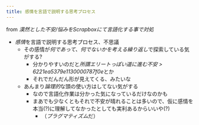 ```yaml
---
title: 感情を言語で説明する思考プロセス
---
```


from *漠然とした不安/悩みをScrapboxにて言語化する事で対処*

* *感情*を言語で説明する思考プロセス、不思議
  * その感情が*何であって、何でないかを考える繰り返し*で探索している気がする?
    * 分かりやすいのだと*所謂エリートっぽい道に進む不安 > 6221ea5379e1130000787f0e*とか
    * それでだんだん形が見えてくる、みたいな
  * あんまり*論理的*な頭の使い方はしてない気がする
    * なので言語化作業は分かった気になっているだけなのかも
    * まあでも少なくともそれで不安が晴れることは多いので、仮に感情を本当(?)に理解してなかったとしても実利あるからいいや(?)
      * （*プラグマティズム*だ）
